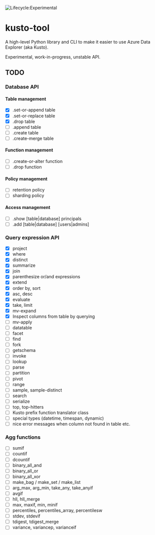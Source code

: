 ![Lifecycle:Experimental](https://img.shields.io/badge/Lifecycle-Experimental-339999)

# kusto-tool

A high-level Python library and CLI to make it easier to use Azure Data Explorer
(aka Kusto).

Experimental, work-in-progress, unstable API.

## TODO

### Database API

#### Table management 

- [x] .set-or-append table
- [x] .set-or-replace table
- [x] .drop table
- [ ] .append table
- [ ] .create table
- [ ] .create-merge table
 
#### Function management

- [ ] .create-or-alter function
- [ ] .drop function

#### Policy management

- [ ] retention policy
- [ ] sharding policy

#### Access management

- [ ] .show [table|database] principals
- [ ] .add [table|database] [users|admins]

### Query expression API

- [x] project
- [x] where
- [x] distinct
- [x] summarize
- [x] join
- [x] parenthesize or/and expressions
- [x] extend
- [x] order by, sort
- [x] asc, desc
- [x] evaluate
- [x] take, limit
- [x] mv-expand
- [x] Inspect columns from table by querying
- [ ] mv-apply
- [ ] datatable
- [ ] facet
- [ ] find
- [ ] fork
- [ ] getschema
- [ ] invoke
- [ ] lookup
- [ ] parse
- [ ] partition
- [ ] pivot
- [ ] range
- [ ] sample, sample-distinct
- [ ] search
- [ ] serialize
- [ ] top, top-hitters
- [ ] Kusto prefix function translator class
- [ ] special types (datetime, timespan, dynamic)
- [ ] nice error messages when column not found in table etc.

### Agg functions

- [ ] sumif
- [ ] countif
- [ ] dcountif
- [ ] binary_all_and
- [ ] binary_all_or
- [ ] binary_all_xor
- [ ] make_bag / make_set / make_list
- [ ] arg_max, arg_min, take_any, take_anyif
- [ ] avgif
- [ ] hll, hll_merge
- [ ] max, maxif, min, minif
- [ ] percentiles, percentiles_array, percentilesw
- [ ] stdev, stdevif
- [ ] tdigest, tdigest_merge
- [ ] variance, variancep, varianceif